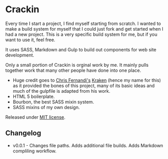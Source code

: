 # Crackin

Every time I start a project, I find myself starting from scratch. I wanted to make a build system for myself that I could just fork and get started when I had a new project. This is a very specific build system for me, but if you want to use it, feel free. 

It uses SASS, Markdown and Gulp to build out components for web site development.

Only a small portion of Crackin is orginal work by me. It mainly pulls together work that many other people have done into one place. 

* Huge credit goes to [Chris Fernandi's](http://gomakethings.com/) [Kraken](https://github.com/cferdinandi/kraken) (hence my name for this) as it provided the bones of this project, many of its basic ideas and much of the gulpfile is adapted from his work. 
* HTML 5 boilerplate.
* Bourbon, the best SASS mixin system.
* SASS mixins of my own design.

Released under [MIT license](http://opensource.org/licenses/MIT
). 

## Changelog

* v0.0.1 - Changes file paths. Adds additional file builds. Adds Markdown compliling workflow. 